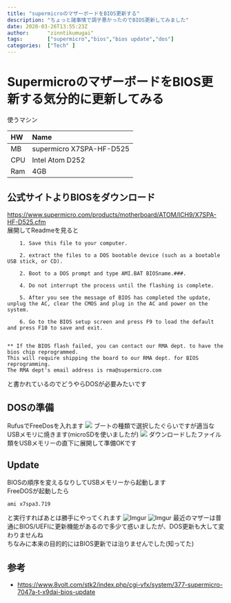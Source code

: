 ```yaml
---
title: "supermicroのマザーボードをBIOS更新する"
description: "ちょっと諸事情で調子悪かったのでBIOS更新してみました"
date: 2020-03-26T13:55:23Z
author:      "zinntikumugai"
tags:        ["supermicro","bios","bios update","dos"]
categories:  ["Tech" ]
---
```


# SupermicroのマザーボードをBIOS更新する気分的に更新してみる

使うマシン

|HW|Name|
|:-|:-|
|MB| supermicro X7SPA-HF-D525 |
| CPU | Intel Atom D252 |
| Ram | 4GB |

## 公式サイトよりBIOSをダウンロード  
https://www.supermicro.com/products/motherboard/ATOM/ICH9/X7SPA-HF-D525.cfm  
展開してReadmeを見ると
```
	1. Save this file to your computer.

	2. extract the files to a DOS bootable device (such as a bootable USB stick, or CD).

	2. Boot to a DOS prompt and type AMI.BAT BIOSname.###.

	4. Do not interrupt the process until the flashing is complete.

	5. After you see the message of BIOS has completed the update, unplug the AC, clear the CMOS and plug in the AC and power on the system.

	6. Go to the BIOS setup screen and press F9 to load the default and press F10 to save and exit.
	

** If the BIOS flash failed, you can contact our RMA dept. to have the bios chip reprogrammed.
This will require shipping the board to our RMA dept. for BIOS reprogramming.  
The RMA dept's email address is rma@supermicro.com
```
と書かれているのでどうやらDOSが必要みたいです
## DOSの準備
RufusでFreeDosを入れます
![](https://i.imgur.com/vhl0MKU.png)
ブートの種類で選択したぐらいですが適当なUSBメモリに焼きます(microSDを使いましたが)
![](https://i.imgur.com/0IC7VuB.png)
ダウンロードしたファイル類をUSBメモリーの直下に展開して準備OKです

## Update
BIOSの順序を変えるなりしてUSBメモリーから起動します  
FreeDOSが起動したら
```
ami x7spa3.719
```
と実行すればあとは勝手にやってくれます
![Imgur](https://i.imgur.com/n99CQBd.jpg)
![Imgur](https://i.imgur.com/vxRdEHK.jpg)
最近のマザーは普通にBIOS/UEFIに更新機能があるので多少て惑いましたが、DOS更新も大して変わりませんね  
ちなみに本来の目的的にはBIOS更新では治りませんでした(知ってた)

## 参考
- https://www.8volt.com/stk2/index.php/cgi-vfx/system/377-supermicro-7047a-t-x9dai-bios-update

